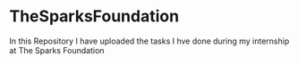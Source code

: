 # TheSparksFoundation
In this Repository I have uploaded the tasks I hve done during my internship  at  The Sparks Foundation
